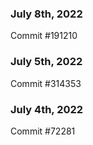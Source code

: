 ### July 8th, 2022

Commit #191210

### July 5th, 2022

Commit #314353


### July 4th, 2022

Commit #72281
